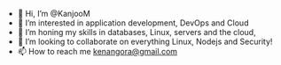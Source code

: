 - 👋 Hi, I’m @KanjooM
- 👀 I’m interested in application development, DevOps and Cloud 
- 🌱 I’m honing my skills in databases, Linux, servers and the cloud,
- 💞️ I’m looking to collaborate on everything Linux, Nodejs and Security!
- 📫 How to reach me kenangora@gmail.com

<!---
Kanjoo/Kanjoo is a ✨ special ✨ repository because its `README.md` (this file) appears on your GitHub profile.
You can click the Preview link to take a look at your changes.
--->
